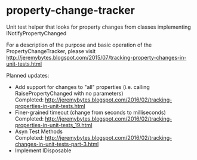 # property-change-tracker
Unit test helper that looks for property changes from classes implementing INotifyPropertyChanged

For a description of the purpose and basic operation of the PropertyChangeTracker, please visit http://jeremybytes.blogspot.com/2015/07/tracking-property-changes-in-unit-tests.html

Planned updates:
* Add support for changes to "all" properties (i.e. calling RaisePropertyChanged with no parameters)  
Completed: http://jeremybytes.blogspot.com/2016/02/tracking-properties-in-unit-tests.html
* Finer-grained timeout (change from seconds to milliseconds)  
Completed: http://jeremybytes.blogspot.com/2016/02/tracking-properties-in-unit-tests_19.html
* Asyn Test Methods  
Completed: http://jeremybytes.blogspot.com/2016/02/tracking-changes-in-unit-tests-part-3.html
* Implement IDisposable
